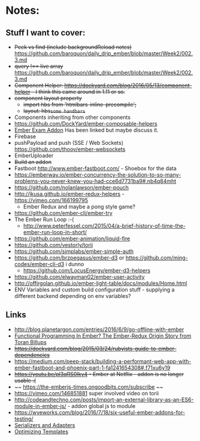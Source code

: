 # Notes:

## Stuff I want to cover:

  * ~~Peek vs find (include backgroundReload notes)~~ https://github.com/baroquon/daily_drip_ember/blob/master/Week2/002.3.md
  * ~~query !== live array~~ https://github.com/baroquon/daily_drip_ember/blob/master/Week2/002.3.md
  * ~~Component Helper: https://dockyard.com/blog/2016/05/13/component-helper - I think this came around in 1.11 or so.~~
  * ~~component layout property~~
    * ~~import hbs from 'htmlbars-inline-precompile';~~
    * ~~layout: hbs`some handbars`~~
  * Components inheriting from other components
  * https://github.com/DockYard/ember-composable-helpers
  * [Ember Exam Addon](https://github.com/trentmwillis/ember-exam) Has been linked but maybe discuss it.
  * Firebase
  * pushPayload and push (SSE / Web Sockets) https://github.com/thoov/ember-websockets
  * EmberUploader
  * ~~Build an addon~~
  * Fastboot http://www.ember-fastboot.com/ - Shoebox for the data
  * https://emberway.io/ember-concurrency-the-solution-to-so-many-problems-you-never-knew-you-had-cce6d7731ba9#.nb4q84mht
  * https://github.com/nolanlawson/ember-pouch
  * http://jkusa.github.io/ember-redux-helpers - https://vimeo.com/166199795
    * Ember Redux and maybe a pong style game?
  * https://github.com/ember-cli/ember-try
  * The Ember Run Loop :-(
    * http://www.peterfessel.com/2015/04/a-brief-history-of-time-the-ember-run-loop-in-short/
  * https://github.com/ember-animation/liquid-fire
  * https://github.com/vestorly/torii
  * https://github.com/simplabs/ember-simple-auth
  * https://github.com/brzpegasus/ember-d3 or https://github.com/ming-codes/ember-cli-d3 i dunno
    * https://github.com/LocusEnergy/ember-d3-helpers
  * https://github.com/elwayman02/ember-user-activity
  * http://offirgolan.github.io/ember-light-table/docs/modules/Home.html
  * ENV Variables and custom build configuration stuff - supplying a different backend depending on env variables?

## Links

  * http://blog.planetargon.com/entries/2016/6/9/go-offline-with-ember
  * [Functional Programming In Ember? The Ember-Redux Origin Story from Toran Billups](https://vimeo.com/166199795)
  * ~~https://dockyard.com/blog/2015/03/24/rubyists-guide-to-ember-dependencies~~
  * https://medium.com/peep-stack/building-a-performant-web-app-with-ember-fastboot-and-phoenix-part-1-fa1241654308#.f71xu6y19
  * ~~https://youtu.be/pl3qRS0Iky4 - Ember at Netflix - addon is no longer usable :(~~
  * ~~ https://the-emberjs-times.ongoodbits.com/subscribe ~~
  * https://vimeo.com/146851881 super involved video on torii
  * http://codeandtechno.com/posts/import-an-external-library-as-an-ES6-module-in-ember-js/ - addon global js to module
  * https://wyeworks.com/blog/2016/7/18/six-useful-ember-addons-for-testing/
  * [Serializers and Adapters](https://www.youtube.com/watch?v=6aWauA9-fV8)
  * [Optimizing Templates](https://medium.com/square-corner-blog/optimizing-ember-templates-c479d26fe58e#.spx7fqhnl)
